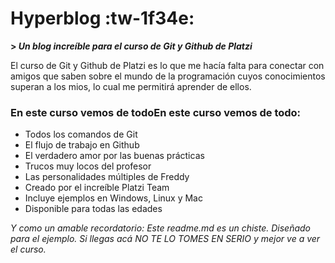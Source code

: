 # Hyperblog  :tw-1f34e:
**> *Un blog increíble para el curso de Git y Github de Platzi***

El curso de Git y Github de Platzi es lo que me hacía falta para conectar con amigos que saben sobre el mundo de la programación cuyos conocimientos superan a los mios, lo cual me permitirá aprender de ellos.

### **En este curso vemos de todoEn este curso vemos de todo:**
- Todos los comandos de Git
- El flujo de trabajo en Github
- El verdadero amor por las buenas prácticas
- Trucos muy locos del profesor
- Las personalidades múltiples de Freddy
-  Creado por el increíble Platzi Team
- Incluye ejemplos en Windows, Linux y Mac
- Disponible para todas las edades

*Y como un amable recordatorio: Este readme.md es un chiste. Diseñado para el ejemplo. Si llegas acá NO TE LO TOMES EN SERIO y mejor ve a ver el curso.*
